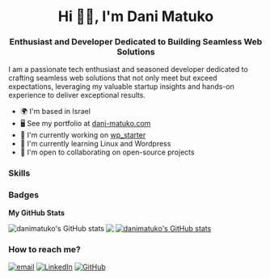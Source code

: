 <h1 align="center">Hi 👋🏾, I'm Dani Matuko</h1>
<h3 align="center">Enthusiast and Developer Dedicated to Building Seamless Web Solutions</h3>

I am a passionate tech enthusiast and seasoned developer dedicated to crafting seamless web solutions that not only meet but exceed expectations, leveraging my valuable startup insights and hands-on experience to deliver exceptional results.

- 🌍 I'm based in Israel
- 🖥️ See my portfolio at [dani-matuko.com](https://www.dani-matuko.com/)
- 🚀 I'm currently working on [wp_starter](https://github.com/danimatuko/wp-starter)
- 🧠 I'm currently learning Linux and Wordpress
- 🤝 I'm open to collaborating on open-source projects

### Skills

<p align="left">
  <!-- Add your skill icons here with appropriate alt text -->
</p>

### Badges

<b>My GitHub Stats</b>

<a href="http://www.github.com/danimatuko"><img align="left" src="https://github-readme-stats.vercel.app/api?username=danimatuko&show_icons=true&hide=issues,contribs&count_private=true&title_color=0891b2&text_color=444e59&icon_color=0891b2&bg_color=ffffff&hide_border=false&show_icons=true" alt="danimatuko's GitHub stats" /></a>

<a href="http://www.github.com/danimatuko"><img align="left" src="https://github-readme-streak-stats.herokuapp.com/?user=danimatuko&stroke=444e59&background=ffffff&ring=0891b2&fire=0891b2&currStreakNum=444e59&currStreakLabel=0891b2&sideNums=444e59&sideLabels=444e59&dates=444e59&hide_border=true" /></a>

<a href="http://www.github.com/danimatuko"><img src="https://github-readme-stats.vercel.app/api/top-langs?username=danimatuko&title_color=0891b2&text_color=444e59&icon_color=0891b2&bg_color=ffffff&hide_border=false&layout=compact" alt="danimatuko's GitHub stats" /></a>

### How to reach me?

<span style="display: inline-block;">
  <a href="mailto:danimatuko@outlook.com" target="_blank">
    <img src="https://img.shields.io/badge/Gmail-D14836?style=for-the-badge&logo=gmail&logoColor=white" alt="email">
  </a>
</span>
<span style="display: inline-block;">
  <a href="https://www.linkedin.com/in/dani-matuko" target="_blank">
    <img src="https://img.shields.io/badge/LinkedIn-0077B5?style=for-the-badge&logo=linkedin&logoColor=white" alt="LinkedIn">
  </a>
</span>
<span style="display: inline-block;">
  <a href="https://www.github.com/danimatuko" target="_blank">
    <img src="https://img.shields.io/badge/github-%23121011.svg?style=for-the-badge&logo=github&logoColor=white" alt="GitHub">
  </a>
</span>
